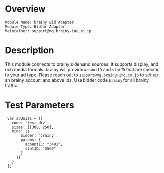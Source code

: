 # Overview

```
Module Name: brainy Bid Adapter
Module Type: Bidder Adapter
Maintainer: support@mg.brainy-inc.co.jp
```

# Description
This module connects to brainy's demand sources. It supports display, and rich media formats.
brainy will provide ``acountID`` and ``slotID`` that are specific to your ad type.
Please reach out to ``support@mg.brainy-inc.co.jp`` to set up an brainy account and above ids.
Use bidder code ```brainy``` for all brainy traffic.


# Test Parameters

```
 var adUnits = [{
   code: 'test-div',
   sizes: [[300, 250],
   bids: [{
       bidder: 'brainy',
       params: {
         acountID: "3481",
         slotID: "5569"
       }
     }]
   }
 ];
```
